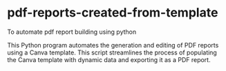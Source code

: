 # pdf-reports-created-from-template
To automate pdf report building using python


This Python program automates the generation and editing of PDF reports using a Canva template. This script streamlines the process of populating the Canva template with dynamic data and exporting it as a PDF report.

